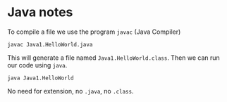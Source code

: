 # Java notes

To compile a file we use the program `javac` (Java Compiler)

`javac Java1.HelloWorld.java`

This will generate a file named `Java1.HelloWorld.class`.
Then we can run our code using `java`.

`java Java1.HelloWorld`

No need for extension, no `.java`, no `.class`.
